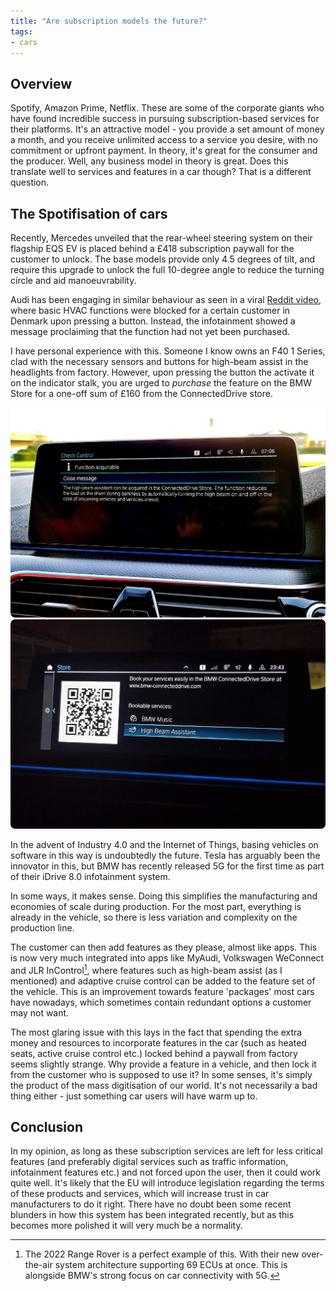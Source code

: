 ```yaml
---
title: "Are subscription models the future?"
tags:
- cars
---
```


## Overview 

Spotify, Amazon Prime, Netflix. These are some of the corporate giants who have found incredible success in pursuing subscription-based services for their platforms. It's an attractive model - you provide a set amount of money a month, and you receive unlimited access to a service you desire, with no commitment or upfront payment. In theory, it's great for the consumer and the producer. Well, any business model in theory is great. Does this translate well to services and features in a car though? That is a different question.

## The Spotifisation of cars

Recently, Mercedes unveiled that the rear-wheel steering system on their flagship EQS EV is placed behind a £418 subscription paywall for the customer to unlock. The base models provide only 4.5 degrees of tilt, and require this upgrade to unlock the full 10-degree angle to reduce the turning circle and aid manoeuvrability.

Audi has been engaging in similar behaviour as seen in a viral [Reddit video](https://www.reddit.com/r/mildlyinfuriating/comments/tk43nu/thank_you_audi/), where basic HVAC functions were blocked for a certain customer in Denmark upon pressing a button. Instead, the infotainment showed a message proclaiming that the function had not yet been purchased.

I have personal experience with this. Someone I know owns an F40 1 Series, clad with the necessary sensors and buttons for high-beam assist in the headlights from factory. However, upon pressing the button the activate it on the indicator stalk, you are urged to *purchase* the feature on the BMW Store for a one-off sum of £160 from the ConnectedDrive store. 

![High Beam Assist purchase](/emil/images/subscription1.png)
![High Beam Assist purchase 2](/emil/images/subscription2.png)

In the advent of Industry 4.0 and the Internet of Things, basing vehicles on software in this way is undoubtedly the future. Tesla has arguably been the innovator in this, but BMW has recently released 5G for the first time as part of their iDrive 8.0 infotainment system.

In some ways, it makes sense. Doing this simplifies the manufacturing and economies of scale during production. For the most part, everything is already in the vehicle, so there is less variation and complexity on the production line.

The customer can then add features as they please, almost like apps. This is now very much integrated into apps like MyAudi, Volkswagen WeConnect and JLR InControl[^1], where features such as high-beam assist (as I mentioned) and adaptive cruise control can be added to the feature set of the vehicle. This is an improvement towards feature 'packages' most cars have nowadays, which sometimes contain redundant options a customer may not want. 

The most glaring issue with this lays in the fact that spending the extra money and resources to incorporate features in the car (such as heated seats, active cruise control etc.) locked behind a paywall from factory seems slightly strange. Why provide a feature in a vehicle, and then lock it from the customer who is supposed to use it? In some senses, it's simply the product of the mass digitisation of our world. It's not necessarily a bad thing either - just something car users will have warm up to.

## Conclusion

In my opinion, as long as these subscription services are left for less critical features (and preferably digital services such as traffic information, infotainment features etc.) and not forced upon the user, then it could work quite well. It's likely that the EU will introduce legislation regarding the terms of these products and services, which will increase trust in car manufacturers to do it right. There have no doubt been some recent blunders in how this system has been integrated recently, but as this becomes more polished it will very much be a normality.



[^1]: The 2022 Range Rover is a perfect example of this. With their new over-the-air system architecture supporting 69 ECUs at once. This is alongside BMW's strong focus on car connectivity with 5G. 




